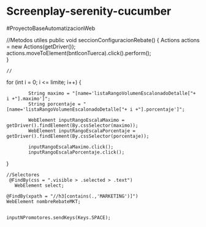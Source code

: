 ﻿# Screenplay-serenity-cucumber
#ProyectoBaseAutomatizacionWeb


//Metodos utiles
 public void seccionConfiguracionRebate() {
        Actions actions = new Actions(getDriver());
        actions.moveToElement(bntIconTuerca).click().perform();       
    }

    //
 for (int i = 0; i <= limite; i++) {

            String maximo = "[name='listaRangoVolumenEscalonadoDetalle["+ i +"].maximo']";
            String porcentaje = "[name='listaRangoVolumenEscalonadoDetalle["+ i +"].porcentaje']";

            WebElement inputRangoEscalaMaximo = getDriver().findElement(By.cssSelector(maximo));
            WebElement inputRangoEscalaPorcentaje = getDriver().findElement(By.cssSelector(porcentaje));

            inputRangoEscalaMaximo.click();
            inputRangoEscalaPorcentaje.click();
}




    //Selectores
     @FindBy(css = ".visible > .selected > .text")
       WebElement select;

    @FindBy(xpath = "//h3[contains(.,'MARKETING')]")
    WebElement nombreRebateMKT;


    inputNPromotores.sendKeys(Keys.SPACE);
